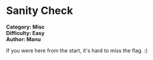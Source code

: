 # Sanity Check

**Category: Misc <br>
Difficulty: Easy <br>
Author: Manu**

If you were here from the start, it's hard to miss the flag. :)
